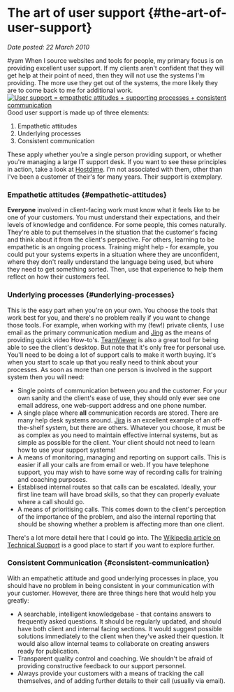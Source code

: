 # The art of user support {#the-art-of-user-support}

_Date posted: 22 March 2010_

#yam When I source websites and tools for people, my primary focus is on providing excellent user support. If my clients aren't confident that they will get help at their point of need, then they will not use the systems I'm providing. The more use they get out of the systems, the more likely they are to come back to me for additional work.[![User support = empathetic attitudes + supporting processes + consistent communication](./assets/customer_service.001.png "User support = empathetic attitudes + supporting processes + consistent communication")](./assets/customer_service.001.png)Good user support is made up of three elements:

1.  Empathetic attitudes
2.  Underlying processes
3.  Consistent communication

These apply whether you're a single person providing support, or whether you're managing a large IT support desk. If you want to see these principles in action, take a look at [Hostdime](http://www.hostdime.com/). I'm not associated with them, other than I've been a customer of their's for many years. Their support is exemplary.

### Empathetic attitudes {#empathetic-attitudes}

**Everyone** involved in client-facing work must know what it feels like to be one of your customers. You must understand their expectations, and their levels of knowledge and confidence. For some people, this comes naturally. They're able to put themselves in the situation that the customer's facing and think about it from the client's perpective. For others, learning to be empathetic is an ongoing process. Training might help - for example, you could put your systems experts in a situation where they are unconfident, where they don't really understand the language being used, but where they need to get something sorted. Then, use that experience to help them reflect on how their customers feel.

### Underlying processes {#underlying-processes}

This is the easy part when you're on your own. You choose the tools that work best for you, and there's no problem really if you want to change those tools. For example, when working with my (few!) private clients, I use email as the primary communication medium and [Jing](http://www.jingproject.com/) as the means of providing quick video How-to's. [TeamViewer](http://www.teamviewer.com/) is also a great tool for being able to see the client's desktop. But note that it's only free for personal use. You'll need to be doing a lot of support calls to make it worth buying. It's when you start to scale up that you really need to think about your processes. As soon as more than one person is involved in the support system then you will need:

*   Single points of communication between you and the customer. For your own sanity and the client's ease of use, they should only ever see one email address, one web-support address and one phone number.
*   A single place where **all** communication records are stored. There are many help desk systems around. [Jira](http://www.atlassian.com/software/jira/) is an excellent example of an off-the-shelf system, but there are others. Whatever you choose, it must be as complex as you need to maintain effective internal systems, but as simple as possible for the client. Your client should not need to learn how to use your support systems!
*   A means of monitoring, managing and reporting on support calls. This is easier if all your calls are from email or web. If you have telephone support, you may wish to have some way of recording calls for training and coaching purposes.
*   Establised internal routes so that calls can be escalated. Ideally, your first line team will have broad skills, so that they can properly evaluate where a call should go.
*   A means of prioritising calls. This comes down to the client's perception of the importance of the problem, and also the internal reporting that should be showing whether a problem is affecting more than one client.

There's a lot more detail here that I could go into. The [Wikipedia article on Technical Support](http://en.wikipedia.org/wiki/Technical_support) is a good place to start if you want to explore further.

### Consistent Communication {#consistent-communication}

With an empathetic attitude and good underlying processes in place, you should have no problem in being consistent in your communication with your customer. However, there are three things here that would help you greatly:

*   A searchable, intelligent knowledgebase - that contains answers to frequently asked questions. It should be regularly updated, and should have both client and internal facing sections. It would suggest possible solutions immediately to the client when they've asked their question. It would also allow internal teams to collaborate on creating answers ready for publication.
*   Transparent quality control and coaching. We shouldn't be afraid of providing constructive feedback to our support personnel.
*   Always provide your customers with a means of tracking the call themselves, and of adding further details to their call (usually via email).
